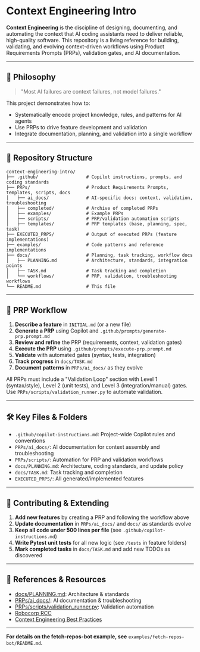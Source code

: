 
# Context Engineering Intro

**Context Engineering** is the discipline of designing, documenting, and automating the context that AI coding assistants need to deliver reliable, high-quality software. This repository is a living reference for building, validating, and evolving context-driven workflows using Product Requirements Prompts (PRPs), validation gates, and AI documentation.

---

## 🧠 Philosophy

> "Most AI failures are context failures, not model failures."

This project demonstrates how to:
- Systematically encode project knowledge, rules, and patterns for AI agents
- Use PRPs to drive feature development and validation
- Integrate documentation, planning, and validation into a single workflow

---

## 📂 Repository Structure

```
context-engineering-intro/
├── .github/                  # Copilot instructions, prompts, and coding standards
├── PRPs/                     # Product Requirements Prompts, templates, scripts, docs
│   ├── ai_docs/              # AI-specific docs: context, validation, troubleshooting
│   ├── completed/            # Archive of completed PRPs
│   ├── examples/             # Example PRPs
│   ├── scripts/              # PRP/validation automation scripts
│   ├── templates/            # PRP templates (base, planning, spec, task)
├── EXECUTED_PRPS/            # Output of executed PRPs (feature implementations)
├── examples/                 # Code patterns and reference implementations
├── docs/                     # Planning, task tracking, workflow docs
│   ├── PLANNING.md           # Architecture, standards, integration points
│   ├── TASK.md               # Task tracking and completion
│   └── workflows/            # PRP, validation, troubleshooting workflows
└── README.md                 # This file
```

---

## 🚦 PRP Workflow

1. **Describe a feature** in `INITIAL.md` (or a new file)
2. **Generate a PRP** using Copilot and `.github/prompts/generate-prp.prompt.md`
3. **Review and refine** the PRP (requirements, context, validation gates)
4. **Execute the PRP** using `.github/prompts/execute-prp.prompt.md`
5. **Validate** with automated gates (syntax, tests, integration)
6. **Track progress** in `docs/TASK.md`
7. **Document patterns** in `PRPs/ai_docs/` as they evolve

All PRPs must include a "Validation Loop" section with Level 1 (syntax/style), Level 2 (unit tests), and Level 3 (integration/manual) gates. Use `PRPs/scripts/validation_runner.py` to automate validation.

---

## 🛠️ Key Files & Folders

- `.github/copilot-instructions.md`: Project-wide Copilot rules and conventions
- `PRPs/ai_docs/`: AI documentation for context assembly and troubleshooting
- `PRPs/scripts/`: Automation for PRP and validation workflows
- `docs/PLANNING.md`: Architecture, coding standards, and update policy
- `docs/TASK.md`: Task tracking and completion
- `EXECUTED_PRPS/`: All generated/implemented features

---

## 🧩 Contributing & Extending

1. **Add new features** by creating a PRP and following the workflow above
2. **Update documentation** in `PRPs/ai_docs/` and `docs/` as standards evolve
3. **Keep all code under 500 lines per file** (see `.github/copilot-instructions.md`)
4. **Write Pytest unit tests** for all new logic (see `/tests` in feature folders)
5. **Mark completed tasks** in `docs/TASK.md` and add new TODOs as discovered

---

## 📝 References & Resources

- [docs/PLANNING.md](docs/PLANNING.md): Architecture & standards
- [PRPs/ai_docs/](PRPs/ai_docs/): AI documentation & troubleshooting
- [PRPs/scripts/validation_runner.py](PRPs/scripts/validation_runner.py): Validation automation
- [Robocorp RCC](https://robocorp.com/docs/rcc/)
- [Context Engineering Best Practices](https://www.philschmid.de/context-engineering)

---

**For details on the fetch-repos-bot example, see** `examples/fetch-repos-bot/README.md`.
